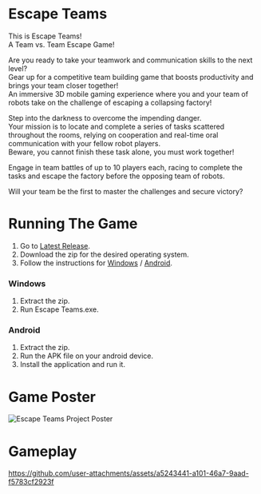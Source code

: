 # Escape Teams
This is Escape Teams!  
A Team vs. Team Escape Game!  
  
Are you ready to take your teamwork and communication skills to the next level?  
Gear up for a competitive team building game that boosts productivity and brings your team closer together!  
An immersive 3D mobile gaming experience where you and your team of robots take on the challenge of escaping a collapsing factory!  
  
Step into the darkness to overcome the impending danger.  
Your mission is to locate and complete a series of tasks scattered throughout the rooms, relying on cooperation and real-time oral communication with your fellow robot players.  
Beware, you cannot finish these task alone, you must work together!  
  
Engage in team battles of up to 10 players each, racing to complete the tasks and escape the factory before the opposing team of robots.  
  
Will your team be the first to master the challenges and secure victory?

# Running The Game
1. Go to [Latest Release](https://github.com/orelgs/Escape-Teams/releases/latest).
2. Download the zip for the desired operating system.
3. Follow the instructions for [Windows](https://github.com/orelgs/Escape-Teams#windows) / [Android](https://github.com/orelgs/Escape-Teams#android).

### Windows
1. Extract the zip.
2. Run Escape Teams.exe.

### Android
1. Extract the zip.
2. Run the APK file on your android device.
3. Install the application and run it.

# Game Poster
![Escape Teams Project Poster](https://github.com/orelgs/Escape-Teams/assets/100224882/d6c7749f-ed2a-480a-82ef-69d984253973)

# Gameplay
https://github.com/user-attachments/assets/a5243441-a101-46a7-9aad-f5783cf2923f


